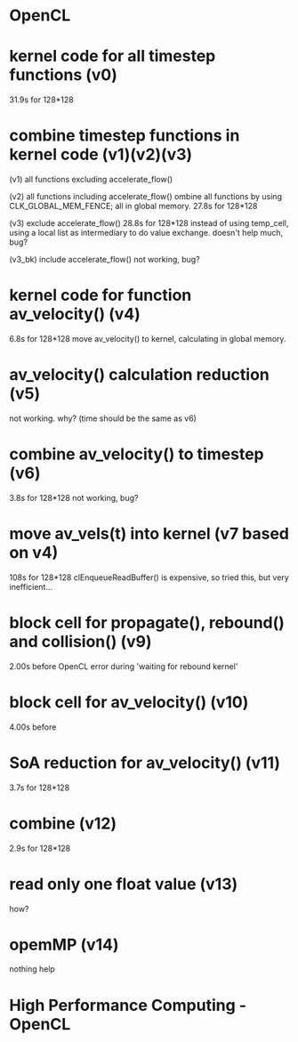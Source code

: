 # OpenCL

# kernel code for all timestep functions (v0)

31.9s for 128\*128

# combine timestep functions in kernel code (v1)(v2)(v3)

(v1) all functions excluding accelerate_flow()

(v2) all functions including accelerate_flow()
ombine all functions by using CLK_GLOBAL_MEM_FENCE; all in global memory.
27.8s for 128\*128

(v3) exclude accelerate_flow()
28.8s for 128\*128
instead of using temp_cell, using a local list as intermediary to do value exchange.
doesn't help much, bug?

(v3_bk) include accelerate_flow()
not working, bug?

# kernel code for function av_velocity() (v4)

6.8s for 128\*128
move av_velocity() to kernel, calculating in global memory.

# av_velocity() calculation reduction (v5)

not working. why? (time should be the same as v6)

# combine av_velocity() to timestep (v6)

3.8s for 128\*128
not working, bug?

# move av_vels(t) into kernel (v7 based on v4)

108s for 128\*128
clEnqueueReadBuffer() is expensive, so tried this, but very inefficient...

# block cell for propagate(), rebound() and collision() (v9)

2.00s before
OpenCL error during 'waiting for rebound kernel'

# block cell for av_velocity() (v10)

4.00s before

# SoA reduction for av_velocity() (v11)

3.7s for 128\*128

# combine (v12)

2.9s for 128\*128

# read only one float value (v13)

how?

# opemMP (v14)

nothing help

# High Performance Computing - OpenCL
